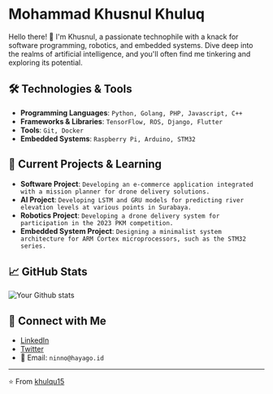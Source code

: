 # Mohammad Khusnul Khuluq

Hello there! 👋 I'm Khusnul, a passionate technophile with a knack for software programming, robotics, and embedded systems. Dive deep into the realms of artificial intelligence, and you'll often find me tinkering and exploring its potential.

## 🛠️ Technologies & Tools

- **Programming Languages**: `Python, Golang, PHP, Javascript, C++`
- **Frameworks & Libraries**: `TensorFlow, ROS, Django, Flutter`
- **Tools**: `Git, Docker`
- **Embedded Systems**: `Raspberry Pi, Arduino, STM32`

## 🌱 Current Projects & Learning

- **Software Project**: `Developing an e-commerce application integrated with a mission planner for drone delivery solutions.`
- **AI Project**: `Developing LSTM and GRU models for predicting river elevation levels at various points in Surabaya.`
- **Robotics Project**: `Developing a drone delivery system for participation in the 2023 PKM competition.`
- **Embedded System Project**: `Designing a minimalist system architecture for ARM Cortex microprocessors, such as the STM32 series.`

## 📈 GitHub Stats

![Your Github stats](https://github-readme-stats.vercel.app/api?username=khulqu15&show_icons=true&hide_title=true&count_private=true&hide=prs&theme=default_repocard)


## 🤝 Connect with Me

- [LinkedIn](https://www.linkedin.com/in/your-linkedin-profile/) 
- [Twitter](https://twitter.com/your-twitter-handle/)
- 📧 Email: `ninno@hayago.id`

---

⭐️ From [khulqu15](https://github.com/khulqu15)

